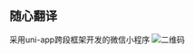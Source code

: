 ## 随心翻译

采用uni-app跨段框架开发的微信小程序
<img src="https://mp.weixin.qq.com/wxopen/qrcode?action=show&type=2&fakeid=3803137788&token=947802817" alt="二维码"/>

